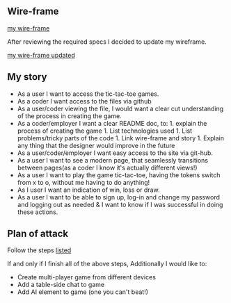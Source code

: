 ##    Wire-frame
[my wire-frame](https://projects.invisionapp.com/freehand/document/S5mSo0MdL)

After reviewing the required specs I decided to update my wireframe.

[my wire-frame updated](https://projects.invisionapp.com/freehand/document/TjHvDLQSg)
##    My story
-    As a user I want to access the tic-tac-toe games.
-    As a coder I want access to the files via github
-    As a user/coder viewing the file, I would want a clear cut understanding of the process in creating the game.
-    As a coder/employer I want a clear README doc, to:
    1.    explain the process of creating the game
    1.   List technologies used
    1.    List problems/tricky parts of the code
    1.    Link wire-frame and story
    1.    Explain any thing that the designer would improve in the future
-    As a user/coder/employer I want easy access to the site via git-hub.
-    As a user I want to see a modern page, that seamlessly transitions between pages(as a coder I know it's actually different views!)
-    As a user I want to play the game tic-tac-toe, having the tokens switch from x to o, without me having to do anything!
-   As I user I want an indication of win, loss or draw.
-   As a user I want to be able to sign up, log-in and change my password and logging out as needed & I want to know if I was successful in doing these actions.
##    Plan of attack
Follow the steps [listed](https://git.generalassemb.ly/ga-wdi-boston/game-project/blob/master/schedule.md)

If and only if I finish all of the above steps,
Additionally I would like to:
-   Create multi-player game from different devices
-   Add a table-side chat to game
-   Add AI element to game (one you can't beat!)
